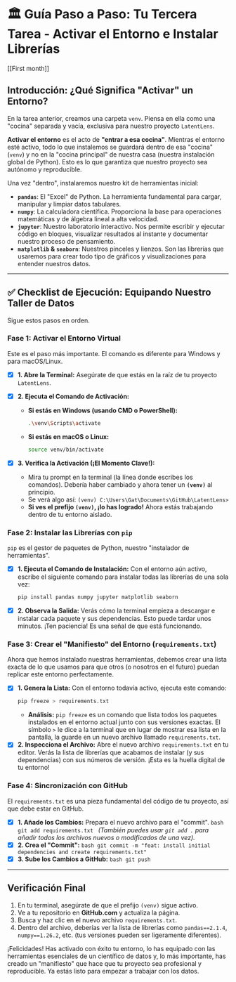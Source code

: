 # 🏛️ Guía Paso a Paso: Tu Tercera Tarea - Activar el Entorno e Instalar Librerías
[[First month]]

## Introducción: ¿Qué Significa "Activar" un Entorno?

En la tarea anterior, creamos una carpeta `venv`. Piensa en ella como una "cocina" separada y vacía, exclusiva para nuestro proyecto `LatentLens`.

**Activar el entorno** es el acto de **"entrar a esa cocina"**. Mientras el entorno esté activo, todo lo que instalemos se guardará dentro de esa "cocina" (`venv`) y no en la "cocina principal" de nuestra casa (nuestra instalación global de Python). Esto es lo que garantiza que nuestro proyecto sea autónomo y reproducible.

Una vez "dentro", instalaremos nuestro kit de herramientas inicial:
*   **`pandas`**: El "Excel" de Python. La herramienta fundamental para cargar, manipular y limpiar datos tabulares.
*   **`numpy`**: La calculadora científica. Proporciona la base para operaciones matemáticas y de álgebra lineal a alta velocidad.
*   **`jupyter`**: Nuestro laboratorio interactivo. Nos permite escribir y ejecutar código en bloques, visualizar resultados al instante y documentar nuestro proceso de pensamiento.
*   **`matplotlib` & `seaborn`**: Nuestros pinceles y lienzos. Son las librerías que usaremos para crear todo tipo de gráficos y visualizaciones para entender nuestros datos.

---

## ✅ Checklist de Ejecución: Equipando Nuestro Taller de Datos

Sigue estos pasos en orden.

### **Fase 1: Activar el Entorno Virtual**

Este es el paso más importante. El comando es diferente para Windows y para macOS/Linux.

*   [x] **1. Abre la Terminal:** Asegúrate de que estás en la raíz de tu proyecto `LatentLens`.
*   [x] **2. Ejecuta el Comando de Activación:**

    *   **Si estás en Windows (usando CMD o PowerShell):**
        ```bash
        .\venv\Scripts\activate
        ```
    *   **Si estás en macOS o Linux:**
        ```bash
        source venv/bin/activate
        ```
*   [x] **3. Verifica la Activación (¡El Momento Clave!):**
    *   Mira tu prompt en la terminal (la línea donde escribes los comandos). Debería haber cambiado y ahora tener un **`(venv)`** al principio.
    *   Se verá algo así: `(venv) C:\Users\Gat\Documents\GitHub\LatentLens>`
    *   **Si ves el prefijo `(venv)`, ¡lo has logrado!** Ahora estás trabajando dentro de tu entorno aislado.

### **Fase 2: Instalar las Librerías con `pip`**

`pip` es el gestor de paquetes de Python, nuestro "instalador de herramientas".

*   [x] **1. Ejecuta el Comando de Instalación:** Con el entorno aún activo, escribe el siguiente comando para instalar todas las librerías de una sola vez:
    ```bash
    pip install pandas numpy jupyter matplotlib seaborn
    ```
*   [x] **2. Observa la Salida:** Verás cómo la terminal empieza a descargar e instalar cada paquete y sus dependencias. Esto puede tardar unos minutos. ¡Ten paciencia! Es una señal de que está funcionando.

### **Fase 3: Crear el "Manifiesto" del Entorno (`requirements.txt`)**

Ahora que hemos instalado nuestras herramientas, debemos crear una lista exacta de lo que usamos para que otros (o nosotros en el futuro) puedan replicar este entorno perfectamente.

*   [x] **1. Genera la Lista:** Con el entorno todavía activo, ejecuta este comando:
    ```bash
    pip freeze > requirements.txt
    ```
    - **Análisis:** `pip freeze` es un comando que lista todos los paquetes instalados en el entorno actual junto con sus versiones exactas. El símbolo `>` le dice a la terminal que en lugar de mostrar esa lista en la pantalla, la guarde en un nuevo archivo llamado `requirements.txt`.
*   [x] **2. Inspecciona el Archivo:** Abre el nuevo archivo `requirements.txt` en tu editor. Verás la lista de librerías que acabamos de instalar (y sus dependencias) con sus números de versión. ¡Esta es la huella digital de tu entorno!

### **Fase 4: Sincronización con GitHub**

El `requirements.txt` es una pieza fundamental del código de tu proyecto, así que debe estar en GitHub.

*   [x] **1. Añade los Cambios:** Prepara el nuevo archivo para el "commit".
      ```bash
      git add requirements.txt
      ```
      *(También puedes usar `git add .` para añadir todos los archivos nuevos o modificados de una vez).*
*   [x] **2. Crea el "Commit":**
      ```bash
      git commit -m "feat: install initial dependencies and create requirements.txt"
      ```
*   [x] **3. Sube los Cambios a GitHub:**
      ```bash
      git push
      ```

---

## Verificación Final

1.  En tu terminal, asegúrate de que el prefijo `(venv)` sigue activo.
2.  Ve a tu repositorio en **GitHub.com** y actualiza la página.
3.  Busca y haz clic en el nuevo archivo `requirements.txt`.
4.  Dentro del archivo, deberías ver la lista de librerías como `pandas==2.1.4`, `numpy==1.26.2`, etc. (tus versiones pueden ser ligeramente diferentes).

¡Felicidades! Has activado con éxito tu entorno, lo has equipado con las herramientas esenciales de un científico de datos y, lo más importante, has creado un "manifiesto" que hace que tu proyecto sea profesional y reproducible. Ya estás listo para empezar a trabajar con los datos.